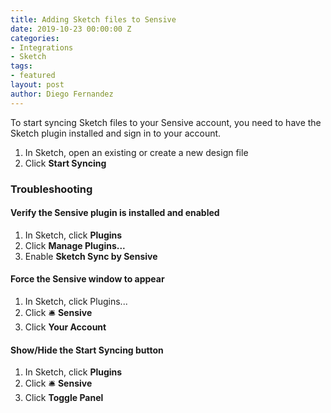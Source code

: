 ```yaml
---
title: Adding Sketch files to Sensive
date: 2019-10-23 00:00:00 Z
categories:
- Integrations
- Sketch
tags:
- featured
layout: post
author: Diego Fernandez
---
```


To start syncing Sketch files to your Sensive account, you need to have the Sketch plugin installed and sign in to your account.

1. In Sketch, open an existing or create a new design file
2. Click **Start Syncing**

### Troubleshooting

#### Verify the Sensive plugin is installed and enabled
1. In Sketch, click **Plugins**
2. Click **Manage Plugins...**
3. Enable **Sketch Sync by Sensive**

#### Force the Sensive window to appear
1. In Sketch, click Plugins...
2. Click 🛎️ **Sensive**
3. Click **Your Account**

#### Show/Hide the Start Syncing button
1. In Sketch, click **Plugins**
2. Click 🛎️ **Sensive**
3. Click **Toggle Panel**

